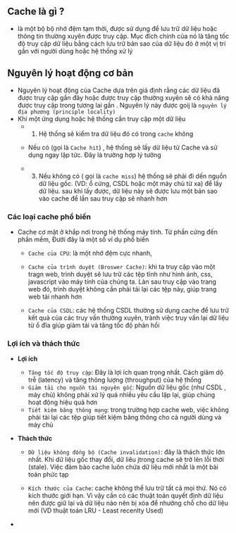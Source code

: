 ## Cache là gì ?

- là một bộ bộ nhớ đệm tạm thời, được sử dụng để lưu trữ dữ liệu hoặc thông tin thường xuyên được truy cập. Mục đích chính của nó là tăng tốc độ truy cập dữ liệu bằng cách lưu trữ bản sao của dữ liệu đó ở một vị trí gần với người dùng hoặc hệ thống xử lý

## Nguyên lý hoạt động cơ bản

- Nguyên lý hoạt động của Cache dựa trên giả định rằng các dữ liệu đã được truy cập gần đây hoặc được truy cập thường xuyên sẽ có khả năng được truy cập trong tương lai gần . Nguyên lý này được goij là `nguyên lý địa phương (principle locality)`
- Khi một ứng dụng hoặc hệ thống cần truy cập một dữ liệu
    - 1. Hệ thống sẽ kiểm tra dữ liệu đó có trong `cache` không
    - Nếu có (gọi là `Cache hit`) , hệ thống sẽ lấy dữ liệu từ Cache và sử dụng ngay lập tức. Đây là trường hợp lý tưởng

    - 3. Nếu không có ( gọi là `cache miss`) hệ thống sẽ phải đi dến nguồn dữ liệu gốc. (VD: ổ cứng, CSDL hoặc một máy chủ từ xa) để lấy dữ liệu. sau khi lấy được, dữ liệu này sẽ được lưu một bản sao vào cache để lần sau truy cập sẽ nhanh hơn

### Các loại cache phổ biến

- Cache cơ mặt ở khắp nơi trong hệ thống máy tính. Từ phần cứng đến phần mềm, Đưới đây là một số ví dụ phổ biến
    - `Cache của CPU`: là một nhớ đệm cực nhanh, 
    - `Cache của trình duyệt (Broswer Cache)`: khi ta truy cập vào một tragn web, trình duyệt sẽ lưu trữ các tệp tĩnh như hình ảnh, css, javascript vào máy tính của chúng ta. Làn sau truy cập vào trang web đó, trình duyệt không cần phải tải lại các tệp này, giúp trang web tải nhanh hơn

    - `Cache của CSDL`: các hệ thống CSDL thường sử dụng cache để lưu trữ kết quả của các truy vấn thường xuyên, trành việc truy vấn lại dữ liệu từ ổ đĩa giúp giảm tải và tăng tốc độ phản hồi

### Lợi ích và thách thức

- **Lợi ích**   
    - `Tăng tốc độ truy cập`: Đây là lợi ích quan trọng nhất. Cách giảm dộ trễ (latency) và tăng thông lượng (throughput) của hệ thống
    - `Giảm tải cho nguồn tài nguyên gốc`: Nguồn dữ liệu gốc (như CSDL , máy chủ) không phải xử lý quá nhiều yêu cầu lặp lại, giúp chúng hoạt động hiệu quả hơn
    - `Tiết kiệm băng thông mạng`: trong trường hợp cache web, việc không phải tải lại các tệp giúp tiết kiệm băng thông cho cả người dùng và máy chủ

- **Thách thức**
    - `Dữ liệu không đồng bộ (Cache invalidation)`: đây là thách thức lớn nhất. Khi dữ liệu gốc thay đổi, dữ liêu jtrong cache sẽ trở lên lỗi thời (stale). Việc đảm bảo cache luôn chứa dữ liệu mới nhất là một bài toán phức tạp

    - `Kích thước của Cache`: cache không thể lưu trữ tất cả mọi thứ. Nó có kích thước giới hạn. Vì vậy cần có các thuật toán quyết định dữ liệu nên được giữ lại và dữ liệu nào nên bị xóa để nhường chỗ cho dữ liệu mới  (VD thuật toán LRU - Least recenlty Used)

- 
